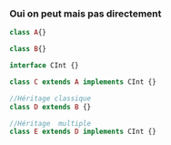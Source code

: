 ### Oui on peut mais pas directement

```php
class A{}

class B{}

interface CInt {}

class C extends A implements CInt {}

//Héritage classique
class D extends B {}

//Héritage  multiple
class E extends D implements CInt {}
```